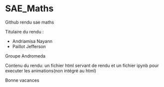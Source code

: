 # SAE_Maths
Github rendu sae maths

Titulaire du rendu :

- Andriamisa Nayann
- Paillot Jefferson

Groupe Andromeda 

Contenu du rendu: un fichier html servant de rendu et un fichier ipynb pour executer les animations(non intégré au html)

Bonne vacances

